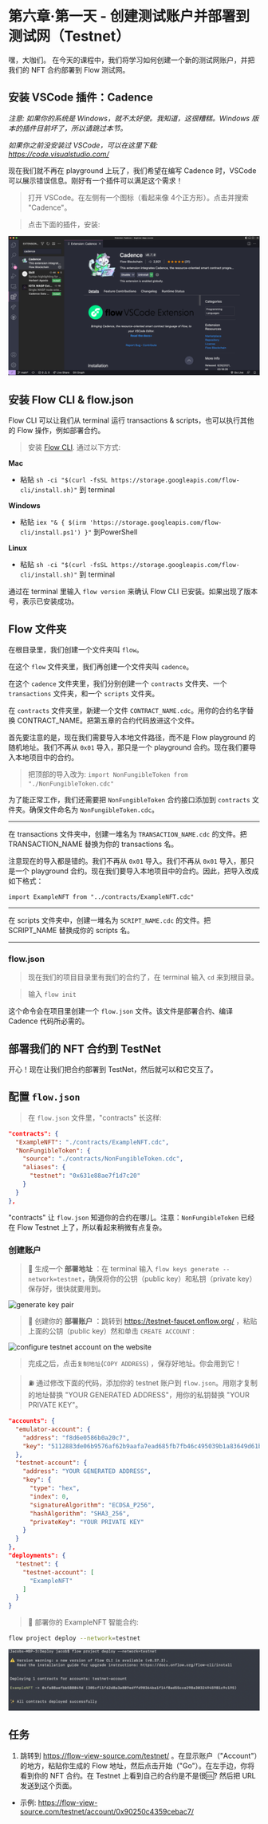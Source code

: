 # 第六章·第一天 - 创建测试账户并部署到测试网（Testnet）

嘿，大咖们。 在今天的课程中，我们将学习如何创建一个新的测试网账户，并把我们的 NFT 合约部署到 Flow 测试网。

## 安装 VSCode 插件：Cadence 

*注意: 如果你的系统是 Windows，就不太好使。我知道，这很糟糕。Windows 版本的插件目前坏了，所以请跳过本节。*

*如果你之前没安装过 VSCode，可以在这里下载: https://code.visualstudio.com/*

现在我们就不再在 playground 上玩了，我们希望在编写 Cadence 时，VSCode 可以展示错误信息。刚好有一个插件可以满足这个需求！

> 打开 VSCode。在左侧有一个图标（看起来像 4个正方形）。点击并搜索 "Cadence"。

> 点击下面的插件，安装:

<img src="../images/cadence-vscode-extension.png" />

## 安装 Flow CLI & flow.json

Flow CLI 可以让我们从 terminal 运行 transactions & scripts，也可以执行其他的 Flow 操作，例如部署合约。

> 安装 [Flow CLI](https://docs.onflow.org/flow-cli/install/). 通过以下方式:

**Mac**
- 粘贴 `sh -ci "$(curl -fsSL https://storage.googleapis.com/flow-cli/install.sh)"` 到 terminal

**Windows**
- 粘贴 `iex "& { $(irm 'https://storage.googleapis.com/flow-cli/install.ps1') }"` 到PowerShell

**Linux** 
- 粘贴 `sh -ci "$(curl -fsSL https://storage.googleapis.com/flow-cli/install.sh)"` 到 terminal

通过在 terminal 里输入 `flow version` 来确认 Flow CLI 已安装。如果出现了版本号，表示已安装成功。

## Flow 文件夹

在根目录里，我们创建一个文件夹叫 `flow`。 

在这个 `flow` 文件夹里，我们再创建一个文件夹叫 `cadence`。

在这个 `cadence` 文件夹里，我们分别创建一个 `contracts` 文件夹、一个 `transactions` 文件夹，和一个 `scripts` 文件夹。

在 `contracts` 文件夹里，新建一个文件 `CONTRACT_NAME.cdc`。用你的合约名字替换 CONTRACT_NAME。把第五章的合约代码放进这个文件。

首先要注意的是，现在我们需要导入本地文件路径，而不是 Flow playground 的随机地址。我们不再从 `0x01` 导入，那只是一个 playground 合约。现在我们要导入本地项目中的合约。

> 把顶部的导入改为: `import NonFungibleToken from "./NonFungibleToken.cdc"`

为了能正常工作，我们还需要把 `NonFungibleToken` 合约接口添加到 `contracts` 文件夹。确保文件命名为 `NonFungibleToken.cdc`。

---

在 transactions 文件夹中，创建一堆名为 `TRANSACTION_NAME.cdc` 的文件。把 TRANSACTION_NAME 替换为你的 transactions 名。

注意现在的导入都是错的。我们不再从 `0x01` 导入。我们不再从 `0x01` 导入，那只是一个 playground 合约。现在我们要导入本地项目中的合约。因此，把导入改成如下格式：

```cadence
import ExampleNFT from "../contracts/ExampleNFT.cdc"
```

--- 
 
在 scripts 文件夹中，创建一堆名为 `SCRIPT_NAME.cdc` 的文件。把 SCRIPT_NAME 替换成你的 scripts 名。

---

### flow.json

> 现在我们的项目目录里有我们的合约了，在 terminal 输入 `cd` 来到根目录。

> 输入 `flow init`

这个命令会在项目里创建一个 `flow.json` 文件。该文件是部署合约、编译 Cadence 代码所必需的。

## 部署我们的 NFT 合约到 TestNet

开心！现在让我们把合约部署到 TestNet，然后就可以和它交互了。

## 配置 `flow.json`

> 在 `flow.json` 文件里，"contracts" 长这样:

```json
"contracts": {
  "ExampleNFT": "./contracts/ExampleNFT.cdc",
  "NonFungibleToken": {
    "source": "./contracts/NonFungibleToken.cdc",
    "aliases": {
      "testnet": "0x631e88ae7f1d7c20"
    }
  }
},
```

"contracts" 让 `flow.json` 知道你的合约在哪儿。注意：`NonFungibleToken` 已经在 Flow Testnet 上了，所以看起来稍微有点复杂。

### 创建账户

> 🔐 生成一个 **部署地址** ：在 terminal 输入 `flow keys generate --network=testnet`，确保将你的公钥（public key）和私钥（private key）保存好，很快就要用到。

<img src="https://i.imgur.com/HbF4C73.png" alt="generate key pair" />

> 👛 创建你的 **部署账户** ：跳转到 https://testnet-faucet.onflow.org/ ，粘贴上面的公钥（public key）然和单击 `CREATE ACCOUNT` : 

<img src="https://i.imgur.com/73OjT3K.png" alt="configure testnet account on the website" />

> 完成之后，点击`复制地址`(`COPY ADDRESS`) ，保存好地址。你会用到它！

> ⛽️ 通过修改下面的代码，添加你的 testnet 账户到 `flow.json`。用刚才复制的地址替换 "YOUR GENERATED ADDRESS"，用你的私钥替换 "YOUR PRIVATE KEY"。

```json
"accounts": {
  "emulator-account": {
    "address": "f8d6e0586b0a20c7",
    "key": "5112883de06b9576af62b9aafa7ead685fb7fb46c495039b1a83649d61bff97c"
  },
  "testnet-account": {
    "address": "YOUR GENERATED ADDRESS",
    "key": {
      "type": "hex",
      "index": 0,
      "signatureAlgorithm": "ECDSA_P256",
      "hashAlgorithm": "SHA3_256",
      "privateKey": "YOUR PRIVATE KEY"
    }
  }
},
"deployments": {
  "testnet": {
    "testnet-account": [
      "ExampleNFT"
    ]
  }
}
```

> 🚀 部署你的 ExampleNFT 智能合约:

```sh
flow project deploy --network=testnet
```

<img src="../images/deploy-contract.png" alt="deploy contract to testnet" />

## 任务

1. 跳转到 https://flow-view-source.com/testnet/ 。在显示账户（"Account"）的地方，粘贴你生成的 Flow 地址，然后点击开始（"Go"）。在左手边，你将看到你的 NFT 合约。在 Testnet 上看到自己的合约是不是很🆒? 然后把 URL 发送到这个页面。
- 示例: https://flow-view-source.com/testnet/account/0x90250c4359cebac7/